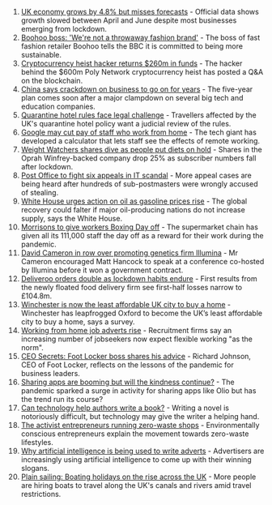 1. [UK economy grows by 4.8% but misses forecasts](https://www.bbc.co.uk/news/uk-58183519) - Official data shows growth slowed between April and June despite most businesses emerging from lockdown.
2. [Boohoo boss: 'We're not a throwaway fashion brand'](https://www.bbc.co.uk/news/business-58160237) - The boss of fast fashion retailer Boohoo tells the BBC it is committed to being more sustainable.
3. [Cryptocurrency heist hacker returns $260m in funds](https://www.bbc.co.uk/news/business-58180692) - The hacker behind the $600m Poly Network cryptocurrency heist has posted a Q&A on the blockchain.
4. [China says crackdown on business to go on for years](https://www.bbc.co.uk/news/business-58182658) - The five-year plan comes soon after a major clampdown on several big tech and education companies.
5. [Quarantine hotel rules face legal challenge](https://www.bbc.co.uk/news/business-58180307) - Travellers affected by the UK's quarantine hotel policy want a judicial review of the rules.
6. [Google may cut pay of staff who work from home](https://www.bbc.co.uk/news/business-58171716) - The tech giant has developed a calculator that lets staff see the effects of remote working.
7. [Weight Watchers shares dive as people put diets on hold](https://www.bbc.co.uk/news/business-58177676) - Shares in the Oprah Winfrey-backed company drop 25% as subscriber numbers fall after lockdown.
8. [Post Office to fight six appeals in IT scandal](https://www.bbc.co.uk/news/business-58170897) - More appeal cases are being heard after hundreds of sub-postmasters were wrongly accused of stealing.
9. [White House urges action on oil as gasoline prices rise](https://www.bbc.co.uk/news/business-58177675) - The global recovery could falter if major oil-producing nations do not increase supply, says the White House.
10. [Morrisons to give workers Boxing Day off](https://www.bbc.co.uk/news/business-58167627) - The supermarket chain has given all its 111,000 staff the day off as a reward for their work during the pandemic.
11. [David Cameron in row over promoting genetics firm Illumina](https://www.bbc.co.uk/news/business-58146567) - Mr Cameron encouraged Matt Hancock to speak at a conference co-hosted by Illumina before it won a government contract.
12. [Deliveroo orders double as lockdown habits endure](https://www.bbc.co.uk/news/business-58169570) - First results from the newly floated food delivery firm see first-half losses narrow to £104.8m.
13. [Winchester is now the least affordable UK city to buy a home](https://www.bbc.co.uk/news/business-58162371) - Winchester has leapfrogged Oxford to become the UK’s least affordable city to buy a home, says a survey.
14. [Working from home job adverts rise](https://www.bbc.co.uk/news/business-58160245) - Recruitment firms say an increasing number of jobseekers now expect flexible working "as the norm".
15. [CEO Secrets: Foot Locker boss shares his advice](https://www.bbc.co.uk/news/business-58101254) - Richard Johnson, CEO of Foot Locker, reflects on the lessons of the pandemic for business leaders.
16. [Sharing apps are booming but will the kindness continue?](https://www.bbc.co.uk/news/business-57981598) - The pandemic sparked a surge in activity for sharing apps like Olio but has the trend run its course?
17. [Can technology help authors write a book?](https://www.bbc.co.uk/news/business-58098481) - Writing a novel is notoriously difficult, but technology may give the writer a helping hand.
18. [The activist entrepreneurs running zero-waste shops](https://www.bbc.co.uk/news/business-57920754) - Environmentally conscious entrepreneurs explain the movement towards zero-waste lifestyles.
19. [Why artificial intelligence is being used to write adverts](https://www.bbc.co.uk/news/business-57781557) - Advertisers are increasingly using artificial intelligence to come up with their winning slogans.
20. [Plain sailing: Boating holidays on the rise across the UK](https://www.bbc.co.uk/news/business-58069855) - More people are hiring boats to travel along the UK's canals and rivers amid travel restrictions.
